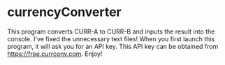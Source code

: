# currencyConverter
This program converts CURR-A to CURR-B and inputs the result into the console.
I've fixed the unnecessary text files!
When you first launch this program, it will ask you for an API key. This API key can be obtained from https://free.currconv.com. Enjoy!
